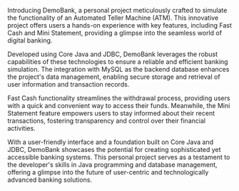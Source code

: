 Introducing DemoBank, a personal project meticulously crafted to simulate the functionality of an Automated Teller Machine (ATM). This innovative project offers users a hands-on experience with key features, including Fast Cash and Mini Statement, providing a glimpse into the seamless world of digital banking.

Developed using Core Java and JDBC, DemoBank leverages the robust capabilities of these technologies to ensure a reliable and efficient banking simulation. The integration with MySQL as the backend database enhances the project's data management, enabling secure storage and retrieval of user information and transaction records.

Fast Cash functionality streamlines the withdrawal process, providing users with a quick and convenient way to access their funds. Meanwhile, the Mini Statement feature empowers users to stay informed about their recent transactions, fostering transparency and control over their financial activities.

With a user-friendly interface and a foundation built on Core Java and JDBC, DemoBank showcases the potential for creating sophisticated yet accessible banking systems. This personal project serves as a testament to the developer's skills in Java programming and database management, offering a glimpse into the future of user-centric and technologically advanced banking solutions.
